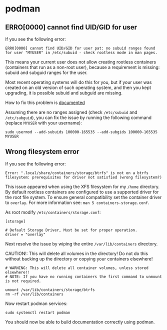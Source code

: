 # podman

## ERRO[0000] cannot find UID/GID for user

If you see the following error:

```
ERRO[0000] cannot find UID/GID for user pat: no subuid ranges found for user "MYUSER" in /etc/subuid - check rootless mode in man pages.
```

This means your current user does not allow creating rootless containers (containers that run as a non-root user), because a requirement is missing: subuid and subguid ranges for the user.

Most recent operating systems will do this for you, but if your user was created on an old version of such operating system, and then you kept upgrading, it is possible subuid and subguid are missing.

How to fix this problem is [documented](https://github.com/containers/podman/blob/main/docs/tutorials/rootless_tutorial.md#etcsubuid-and-etcsubgid-configuration)

Assuming there are no ranges assigned (check `/etc/subuid` and `/etc/subguid`), you can fix the issue by running the following command (replace `MYUSER` with your username):

```
sudo usermod --add-subuids 100000-165535 --add-subgids 100000-165535 MYUSER
```

## Wrong filesystem error

If you see the following error:

```
Error: ".local/share/containers/storage/btrfs" is not on a btrfs filesystem: prerequisites for driver not satisfied (wrong filesystem?)
```

This issue appeared when using the XFS filesystem for my `/home` directory. By default rootless containers are configured to use a supported driver for the root file system. To ensure general compatibility set the container driver to `overlay`. For more information see: `man 5 containers-storage.conf`.

 As root modify `/etc/containers/storage.conf`: 

```
[storage]

# Default Storage Driver, Must be set for proper operation.
driver = "overlay"
```

Next resolve the issue by wiping the entire `/var/lib/containers` directory.

CAUTION!: This will delete all volumes in the directory! Do not do this without backing up the directory or copying your containers elsewhere!

```
# WARNING: This will delete all container volumes, unless stored elsewhere!!
# NOTE: If you have no running containers the first command to unmount is not required.

umount /var/lib/containers/storage/btrfs  
rm -rf /var/lib/containers
```

Now restart podman services:

```
sudo systemctl restart podman
```

You should now be able to build documentation correctly using podman.
